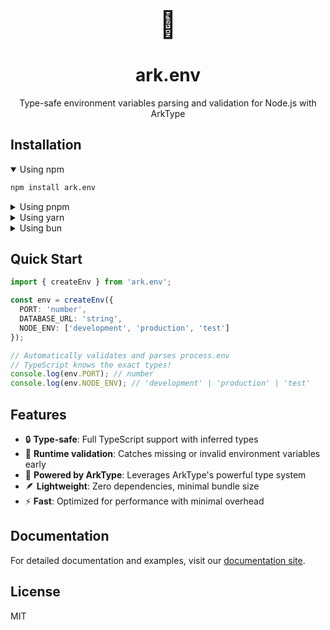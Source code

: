 <div align="center">
<span style="font-size: 3em">🌿</span>
<h1>ark.env</h1>

<p>Type-safe environment variables parsing and validation for Node.js with ArkType</p>
</div>

## Installation

<details open>
<summary>Using npm</summary>

```sh
npm install ark.env
```
</details>

<details>
<summary>Using pnpm</summary>

```sh
pnpm add ark.env
```
</details>

<details>
<summary>Using yarn</summary>

```sh
yarn add ark.env
```
</details>

<details>
<summary>Using bun</summary>

```sh
bun add ark.env
```
</details>

## Quick Start

```ts
import { createEnv } from 'ark.env';

const env = createEnv({
  PORT: 'number',
  DATABASE_URL: 'string',
  NODE_ENV: ['development', 'production', 'test']
});

// Automatically validates and parses process.env
// TypeScript knows the exact types!
console.log(env.PORT); // number
console.log(env.NODE_ENV); // 'development' | 'production' | 'test'
```

## Features

- 🔒 **Type-safe**: Full TypeScript support with inferred types
- 🚀 **Runtime validation**: Catches missing or invalid environment variables early
- 💪 **Powered by ArkType**: Leverages ArkType's powerful type system
- 🪶 **Lightweight**: Zero dependencies, minimal bundle size
- ⚡ **Fast**: Optimized for performance with minimal overhead

## Documentation

For detailed documentation and examples, visit our [documentation site](https://github.com/yamcodes/ark.env/docs).

## License

MIT
